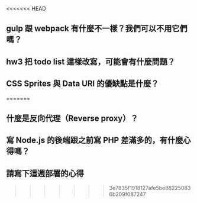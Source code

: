 <<<<<<< HEAD
## gulp 跟 webpack 有什麼不一樣？我們可以不用它們嗎？


## hw3 把 todo list 這樣改寫，可能會有什麼問題？

## CSS Sprites 與 Data URI 的優缺點是什麼？
=======
## 什麼是反向代理（Reverse proxy）？


## 寫 Node.js 的後端跟之前寫 PHP 差滿多的，有什麼心得嗎？


## 請寫下這週部署的心得

>>>>>>> 3e7835f1918127afe5be882250836b209f087247
